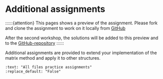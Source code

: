 # Additional assignments

::::::{attention}
This pages shows a preview of the assignment. Please fork and clone the assignment to work on it locally from [GitHub](https://github.com/CIEM5000-2025/practice-assignments)

After the second workshop, the solutions will be added to this preview and to the [GitHub-repository](https://github.com/CIEM5000-2025/practice-assignments)
::::::

Additional assignments are provided to extend your implementation of the matrix method and apply it to other structures.

```{custom_download_link} https://github.com/CIEM5000-2025/practice-assignments
:text: "All files practice assignments"
:replace_default: "False"
```